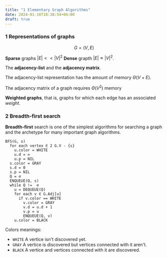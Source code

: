 ```yaml
---
title: "1 Elementary Graph Algorithms"
date: 2024-01-16T18:38:54+04:00
draft: true
---
```


### 1 Representations of graphs

$$
G = (V, E)
$$

**Sparse** graphs $|E| << |V|^2$
**Dense** grapth $|E| \approx |V|^2$.

The **adjacency-list** and the **adjacency matrix**.

The adjacency-list representation has the amount of memory $\Theta(V + E)$.

The adjacency matrix of a graph requires $\Theta(V^2)$ memory

**Weighted graphs**, that is, graphs for which each edge has an associated _weight_.

### 2 Breadth-first search

**Breadth-first** search is one of the simplest algorithms for searching a graph
and the archetype for many important graph algorithms.

```
BFS(G, s)
  for each vertex ∈ 2 G.V - {s}
    u.color = WHITE
    u.d = ∞
    u.p = NIL
  s.color = GRAY
  s.d = 0
  s.p = NIL
  Q = ∅
  ENQUEUE(Q, s)
  while Q !=  ∅
    u = DEQUEUE(Q)
    for each v ∈ G.Adj[u]
      if v.color == WHITE
        v.color = GRAY
        v.d = u.d + 1
        v.p = u
        ENQUEUE(Q, v)
    u.color = BLACK
```

Colors meanings:

- `WHITE`
  A vertice isn't discovered yet.
- `GRAY`
  A vertice is discovered but vertices connected with it aren't.
- `BLACK`
  A vertice and vertices connected with it are discovered.
